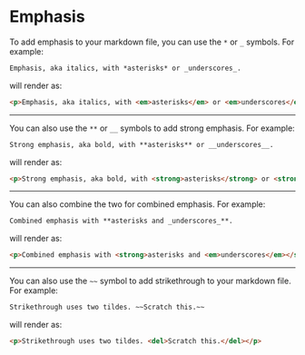 # Emphasis



To add emphasis to your markdown file, you can use the `*` or `_` symbols. For example:

```markdown
Emphasis, aka italics, with *asterisks* or _underscores_.
```

will render as:

```markdown
<p>Emphasis, aka italics, with <em>asterisks</em> or <em>underscores</em>.</p>
```

___

You can also use the `**` or `__` symbols to add strong emphasis. For example:

```markdown
Strong emphasis, aka bold, with **asterisks** or __underscores__.
```

will render as:

```markdown
<p>Strong emphasis, aka bold, with <strong>asterisks</strong> or <strong>underscores</strong>.</p>
```

___

You can also combine the two for combined emphasis. For example:

```markdown
Combined emphasis with **asterisks and _underscores_**.
```

will render as:

```markdown
<p>Combined emphasis with <strong>asterisks and <em>underscores</em></strong>.</p>
```

___

You can also use the `~~` symbol to add strikethrough to your markdown file. For example:

```markdown
Strikethrough uses two tildes. ~~Scratch this.~~
```

will render as:

```markdown
<p>Strikethrough uses two tildes. <del>Scratch this.</del></p>
```

